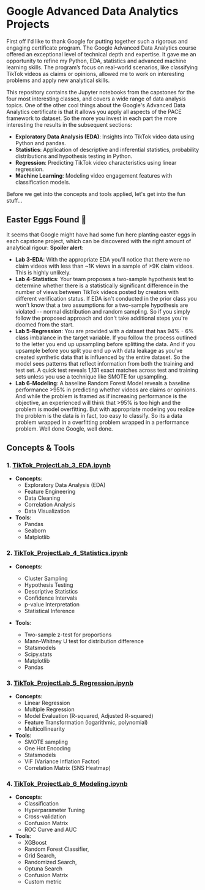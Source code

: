 # Google Advanced Data Analytics Projects

First off I'd like to thank Google for putting together such a rigorous and engaging certificate program. The Google Advanced Data Analytics course offered an exceptional level of technical depth and expertise. It gave me an opportunity to refine my Python, EDA, statistics and advanced machine learning skills. The program’s focus on real-world scenarios, like classifying TikTok videos as claims or opinions, allowed me to work on interesting problems and apply new analytical skills. 

This repository contains the Jupyter notebooks from the capstones for the four most interesting classes, and covers a wide range of data analysis topics. One of the other cool things about the Google's Advanced Data Analytics certificate is that it allows you apply all aspects of the PACE framework to dataset. So the more you invest in each part the more interesting the results in the subsequent sections:

- **Exploratory Data Analysis (EDA)**: Insights into TikTok video data using Python and pandas.
- **Statistics**: Application of descriptive and inferential statistics, probability distributions and hypothesis testing in Python.
- **Regression**: Predicting TikTok video characteristics using linear regression.
- **Machine Learning**: Modeling video engagement features with classification models.

Before we get into the concepts and tools applied, let's get into the fun stuff...

## Easter Eggs Found 🥚
It seems that Google might have had some fun here planting easter eggs in each capstone project, which can be discovered with the right amount of analytical rigour: **Spoiler alert**:
- **Lab 3-EDA**: With the appropriate EDA you'll notice that there were no claim videos with less than ~1K views in a sample of >9K claim videos. This is highly unlikely.
- **Lab 4-Statistics**: Your team proposes a two-sample hypothesis test to determine whether there is a statistically significant difference in the number of views between TikTok videos posted by creators with different verification status. If EDA isn't conducted in the prior class you won't know that a two assumptions for a two-sample hypothesis are violated -- normal distribution and random sampling. So if you simply follow the proposed approach and don't take additional steps you're doomed from the start.  
- **Lab 5-Regression**: You are provided with a dataset that has 94% - 6% class imbalance in the target variable. If you follow the process outlined to the letter you end up upsampling before splitting the data. And if you upsample before you split you end up with data leakage as you've created synthetic data that is influenced by the entire dataset. So the model sees patterns that reflect information from both the training and test set. A quick test reveals 1,131 exact matches across test and training sets unless you use a technique like SMOTE for upsampling. 
- **Lab 6-Modeling**: A baseline Random Forest Model reveals a baseline performance >95% in predicting whether videos are claims or opinions. And while the problem is framed as if increasing performance is the objective, an experienced will think that >95% is too high and the problem is model overfitting. But with appropriate modeling you realize the problem is the data is in fact, too easy to classify. So its a data problem wrapped in a overfitting problem wrapped in a performance problem. Well done Google, well done.


## Concepts & Tools
### 1. [TikTok_ProjectLab_3_EDA.ipynb](./TikTok_ProjectLab_3_EDA.ipynb)
- **Concepts**:
  - Exploratory Data Analysis (EDA)
  - Feature Engineering
  - Data Cleaning
  - Correlation Analysis
  - Data Visualization
- **Tools**:
  - Pandas 
  - Seaborn 
  - Matplotlib 
  

### 2. [TikTok_ProjectLab_4_Statistics.ipynb](./TikTok_ProjectLab_4_Statistics.ipynb)
- **Concepts**:
  - Cluster Sampling
  - Hypothesis Testing
  - Descriptive Statistics
  - Confidence Intervals
  - p-value Interpretation
  - Statistical Inference

- **Tools**:
  - Two-sample z-test for proportions
  - Mann-Whitney U test for distribution difference
  - Statsmodels 
  - Scipy.stats 
  - Matplotlib 
  - Pandas


### 3. [TikTok_ProjectLab_5_Regression.ipynb](./TikTok_ProjectLab_5_Regression.ipynb)
- **Concepts**:
  - Linear Regression
  - Multiple Regression
  - Model Evaluation (R-squared, Adjusted R-squared)
  - Feature Transformation (logarithmic, polynomial)
  - Multicollinearity
- **Tools**:
  - SMOTE sampling 
  - One Hot Encoding
  - Statsmodels 
  - VIF (Variance Inflation Factor)
  - Correlation Matrix (SNS Heatmap)


### 4. [TikTok_ProjectLab_6_Modeling.ipynb](./TikTok_ProjectLab_6_Modeling.ipynb)
- **Concepts**:
  - Classification
  - Hyperparameter Tuning
  - Cross-validation
  - Confusion Matrix
  - ROC Curve and AUC
- **Tools**:
  - XGBoost 
  - Random Forest Classifier, 
  - Grid Search, 
  - Randomized Search,
  - Optuna Search
  - Confusion Matrix
  - Custom metric
